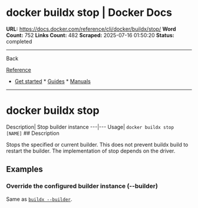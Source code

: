 # docker buildx stop | Docker Docs

**URL:** https://docs.docker.com/reference/cli/docker/buildx/stop/
**Word Count:** 752
**Links Count:** 482
**Scraped:** 2025-07-16 01:50:20
**Status:** completed

---

Back

[Reference](https://docs.docker.com/reference/)

  * [Get started](https://docs.docker.com/get-started/)   * [Guides](https://docs.docker.com/guides/)   * [Manuals](https://docs.docker.com/manuals/)

* * *

# docker buildx stop

Description| Stop builder instance   ---|---   Usage| `docker buildx stop [NAME]`      ## Description

Stops the specified or current builder. This does not prevent buildx build to restart the builder. The implementation of stop depends on the driver.

## Examples

### Override the configured builder instance \(--builder\)

Same as [`buildx --builder`](https://docs.docker.com/reference/cli/docker/buildx/#builder).